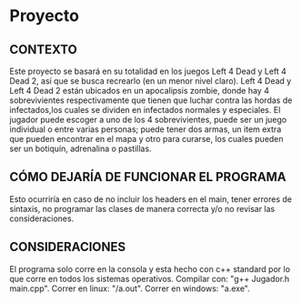 # Proyecto

<h2>CONTEXTO</h2>

Este proyecto se basará en su totalidad en los juegos Left 4 Dead y Left 4 Dead 2, así que se busca recrearlo (en un menor nivel claro).
Left 4 Dead y Left 4 Dead 2 están ubicados en un apocalipsis zombie, donde hay 4 sobrevivientes respectivamente que tienen que luchar contra las hordas de infectados,los cuales se dividen en infectados normales y especiales. El jugador puede escoger a uno de los 4 sobrevivientes, puede ser un juego individual o entre varias personas; puede tener dos armas, un item extra que pueden encontrar en el mapa y otro para curarse, los cuales pueden ser un botiquín, adrenalina o pastillas.

<h2>CÓMO DEJARÍA DE FUNCIONAR EL PROGRAMA</h2>
Esto ocurriría en caso de no incluir los headers en el main, tener errores de sintaxis, no programar las clases de manera correcta y/o no revisar las consideraciones.

<h2>CONSIDERACIONES</h2>
El programa solo corre en la consola y esta hecho con c++ standard por lo que corre en todos los sistemas operativos. Compilar con: "g++ Jugador.h main.cpp". Correr en linux: "/a.out". Correr en windows: "a.exe".
